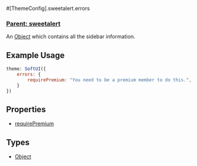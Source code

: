 # 
#[ThemeConfig].sweetalert.errors
### **[Parent: sweetalert](/docs/sweetalert/)**
An [Object](https://developer.mozilla.org/en-US/docs/Web/JavaScript/Reference/Global_Objects/Object) which contains all the sidebar information.

## Example Usage
```js
theme: SoftUI({
    errors: {
        requirePremium: "You need to be a premium member to do this.",
    }
})
```

## Properties
* [requirePremium](/docs/sweetalert/errors/requirePremium)

## Types
- [Object](https://developer.mozilla.org/en-US/docs/Web/JavaScript/Reference/Global_Objects/Object)